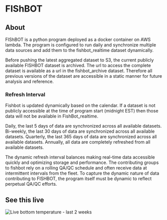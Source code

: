 # FIShBOT

## About
FIShBOT is a python program deployed as a docker container on AWS lambda. The program is configured to run daily and synchronize multiple data sources and add them to the fishbot_realtime dataset dynamically. 

Before pushing the latest aggregated dataset to S3, the current publicly available FISHBOT dataset is archived. The url to access the complete dataset is available as a url in the fishbot_archive dataset. Therefore all previous versions of the dataset are accessible in a static manner for future analysis and reference. 

### Refresh Interval

Fishbot is updated dynamically based on the calendar. If a dataset is not publicly accessible at the time of program start (midnight EST) then those data will not be available in FishBot_realtime.

Daily, the last 5 days of data are synchronized across all available datasets.
Bi-weekly, the last 30 days of data are synchronized across all available datasets.
Quarterly, the last 365 days of data are synchronized across all available datasets.
Annually, all data are completely refreshed from  all available datasets.

The dynamic refresh interval balances making real-time data accessible quickly and optimizing storage and performance. The contributing groups to fishbot rely on a rolling QA/QC schedule and often receive data at intermittent intervals from the fleet. To capture the dynamic nature of data contributing to FISHBOT, the program itself must be dynamic to reflect perpetual QA/QC efforts. 

## See this live
![Live bottom temperature - last 2 weeks](https://erddap.ondeckdata.com/erddap/tabledap/fishbot_realtime.largePng?latitude,longitude,temperature&time>=now-14days&time<now&.draw=markers&.marker=5%7C5&.color=0x000000&.colorBar=%7CC%7C%7C%7C%7C&.bgColor=0xffccccff)



